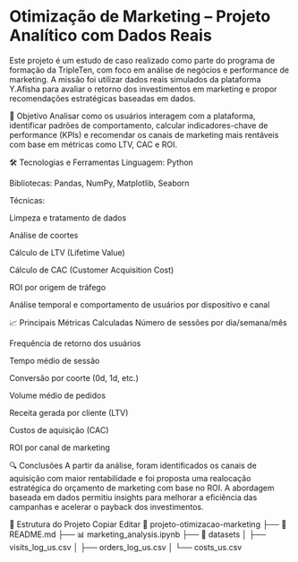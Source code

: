 # Otimização de Marketing – Projeto Analítico com Dados Reais

Este projeto é um estudo de caso realizado como parte do programa de formação da TripleTen, com foco em análise de negócios e performance de marketing. A missão foi utilizar dados reais simulados da plataforma Y.Afisha para avaliar o retorno dos investimentos em marketing e propor recomendações estratégicas baseadas em dados.

🧠 Objetivo
Analisar como os usuários interagem com a plataforma, identificar padrões de comportamento, calcular indicadores-chave de performance (KPIs) e recomendar os canais de marketing mais rentáveis com base em métricas como LTV, CAC e ROI.

🛠️ Tecnologias e Ferramentas
Linguagem: Python

Bibliotecas: Pandas, NumPy, Matplotlib, Seaborn

Técnicas:

Limpeza e tratamento de dados

Análise de coortes

Cálculo de LTV (Lifetime Value)

Cálculo de CAC (Customer Acquisition Cost)

ROI por origem de tráfego

Análise temporal e comportamento de usuários por dispositivo e canal

📈 Principais Métricas Calculadas
Número de sessões por dia/semana/mês

Frequência de retorno dos usuários

Tempo médio de sessão

Conversão por coorte (0d, 1d, etc.)

Volume médio de pedidos

Receita gerada por cliente (LTV)

Custos de aquisição (CAC)

ROI por canal de marketing

🔍 Conclusões
A partir da análise, foram identificados os canais de aquisição com maior rentabilidade e foi proposta uma realocação estratégica do orçamento de marketing com base no ROI. A abordagem baseada em dados permitiu insights para melhorar a eficiência das campanhas e acelerar o payback dos investimentos.


📂 Estrutura do Projeto
Copiar
Editar
📁 projeto-otimizacao-marketing
├── 📄 README.md
├── 📊 marketing_analysis.ipynb
├── 📁 datasets
│   ├── visits_log_us.csv
│   ├── orders_log_us.csv
│   └── costs_us.csv
